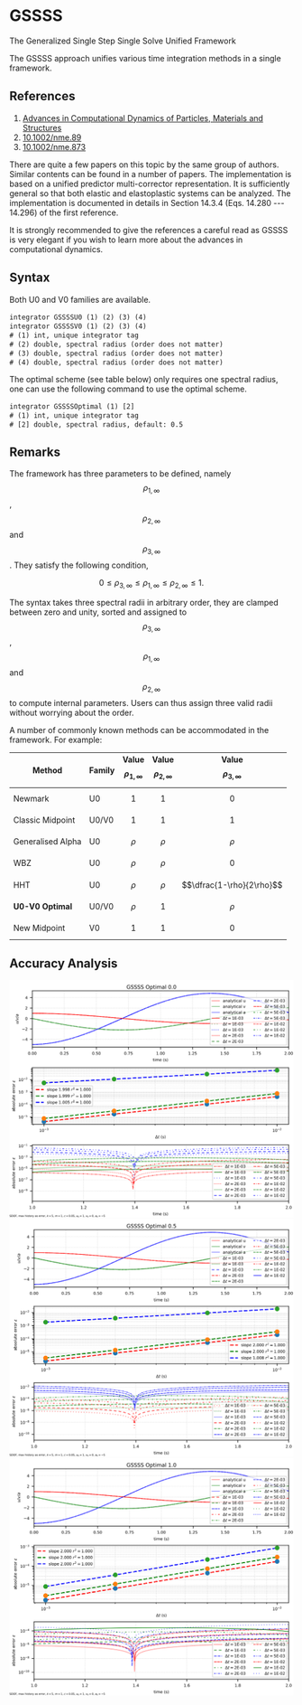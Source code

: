 # GSSSS

The Generalized Single Step Single Solve Unified Framework

The GSSSS approach unifies various time integration methods in a single framework.

## References

1. [Advances in Computational Dynamics of Particles, Materials and Structures](https://www.wiley.com/en-us/Advances+in+Computational+Dynamics+of+Particles%2C+Materials+and+Structures-p-9780470749807)
2. [10.1002/nme.89](https://doi.org/10.1002/nme.89)
3. [10.1002/nme.873](https://doi.org/10.1002/nme.873)

There are quite a few papers on this topic by the same group of authors. Similar contents can be found in a number of
papers. The implementation is based on a unified predictor multi-corrector representation. It is sufficiently general so
that both elastic and elastoplastic systems can be analyzed. The implementation is documented in details in Section
14.3.4 (Eqs. 14.280 --- 14.296) of the first reference.

It is strongly recommended to give the references a careful read as GSSSS is very elegant if you wish to learn more
about the advances in computational dynamics.

## Syntax

Both U0 and V0 families are available.

```
integrator GSSSSU0 (1) (2) (3) (4)
integrator GSSSSV0 (1) (2) (3) (4)
# (1) int, unique integrator tag
# (2) double, spectral radius (order does not matter)
# (3) double, spectral radius (order does not matter)
# (4) double, spectral radius (order does not matter)
```

The optimal scheme (see table below) only requires one spectral radius, one can use the following command to use the 
optimal scheme.

```text
integrator GSSSSOptimal (1) [2]
# (1) int, unique integrator tag
# [2] double, spectral radius, default: 0.5
```

## Remarks

The framework has three parameters to be defined, namely $$\rho_{1,\infty}$$, $$\rho_{2,\infty}$$ and $$\rho_{3,\infty}$$.
They satisfy the following condition,

$$
0\leqslant\rho_{3,\infty}\leqslant\rho_{1,\infty}\leqslant\rho_{2,\infty}\leqslant1.
$$

The syntax takes three spectral radii in arbitrary order, they are clamped between zero and unity, sorted and assigned
to $$\rho_{3,\infty}$$, $$\rho_{1,\infty}$$ and $$\rho_{2,\infty}$$ to compute internal parameters. Users can thus
assign three valid radii without worrying about the order.

A number of commonly known methods can be accommodated in the framework. For example:

| Method            | Family | Value $$\rho_{1,\infty}$$ | Value $$\rho_{2,\infty}$$ | Value $$\rho_{3,\infty}$$ |
|-------------------|--------|---------------------------|---------------------------|---------------------------|
| Newmark           | U0     | $$1$$                     | $$1$$                     | $$0$$                     |
| Classic Midpoint  | U0/V0  | $$1$$                     | $$1$$                     | $$1$$                     |
| Generalised Alpha | U0     | $$\rho$$                  | $$\rho$$                  | $$\rho$$                  |
| WBZ               | U0     | $$\rho$$                  | $$\rho$$                  | $$0$$                     |
| HHT               | U0     | $$\rho$$                  | $$\rho$$                  | $$\dfrac{1-\rho}{2\rho}$$ |
| **U0-V0 Optimal** | U0/V0  | $$\rho$$                  | $$1$$                     | $$\rho$$                  |
| New Midpoint      | V0     | $$1$$                     | $$1$$                     | $$0$$                     |

## Accuracy Analysis

![gssss-optimal-0.0](gssss-optimal-0.0.svg)
![gssss-optimal-0.5](gssss-optimal-0.5.svg)
![gssss-optimal-1.0](gssss-optimal-1.0.svg)
